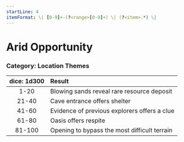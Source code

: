 ```yaml
---
startLine: 4
itemFormat: \| [0-9]+-(?<range>[0-9]+) \| (?<item>.*) \|
---
```

# Arid Opportunity
### Category: Location Themes

| dice: 1d300 | Result |
|:----:|:-------|
| 1-20 | Blowing sands reveal rare resource deposit |
| 21-40 | Cave entrance offers shelter |
| 41-60 | Evidence of previous explorers offers a clue |
| 61-80 | Oasis offers respite |
| 81-100 | Opening to bypass the most difficult terrain |